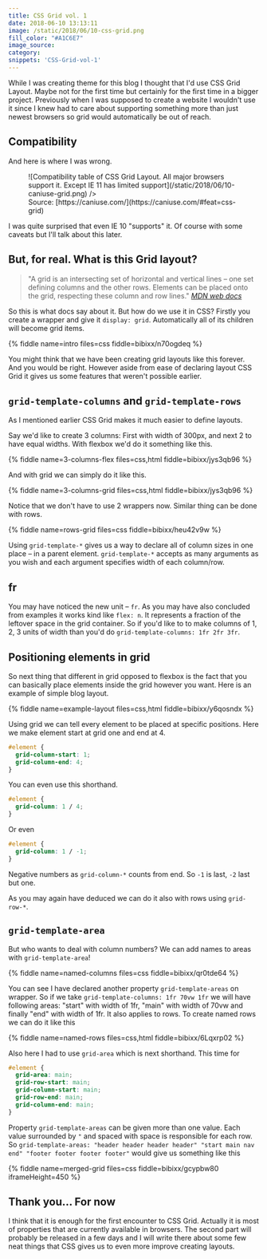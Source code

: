 ```yaml
---
title: CSS Grid vol. 1
date: 2018-06-10 13:13:11
image: /static/2018/06/10-css-grid.png
fill_color: "#A1C6E7"
image_source:
category:
snippets: 'CSS-Grid-vol-1'
---
```


While I was creating theme for this blog I thought that I'd use CSS Grid Layout. Maybe not for the first time but certainly for the first time in a bigger project. Previously when I was supposed to create a website I wouldn't use it since I knew had to care about supporting something more than just newest browsers so grid would automatically be out of reach.

<!-- more -->

## Compatibility

And here is where I was wrong.

<figure class="full">
  ![Compatibility table of CSS Grid Layout. All major browsers support it. Except IE 11 has limited support](/static/2018/06/10-caniuse-grid.png)
  />
  <figcaption>Source: [https://caniuse.com/](https://caniuse.com/#feat=css-grid)</figcaption>
</figure>

I was quite surprised that even IE 10 "supports" it. Of course with some caveats but I'll talk about this later.

## But, for real. What is this Grid layout?

> "A grid is an intersecting set of horizontal and vertical lines – one set defining columns and the other rows. Elements can be placed onto the grid, respecting these column and row lines."
> <cite>[MDN web docs](https://developer.mozilla.org/en-US/docs/Web/CSS/CSS_Grid_Layout/Basic_Concepts_of_Grid_Layout)</cite>

So this is what docs say about it. But how do we use it in CSS? Firstly you create a wrapper and give it `display: grid`. Automatically all of its children will become grid items.

{% fiddle name=intro files=css fiddle=bibixx/n70ogdeq %}

You might think that we have been creating grid layouts like this forever. And you would be right. However aside from ease of declaring layout CSS Grid it gives us some features that weren't possible earlier.

## `grid-template-columns` and `grid-template-rows`

As I mentioned earlier CSS Grid makes it much easier to define layouts.

Say we'd like to create 3 columns: First with width of 300px, and next 2 to have equal widths. With flexbox we'd do it something like this.

{% fiddle name=3-columns-flex files=css,html fiddle=bibixx/jys3qb96 %}

And with grid we can simply do it like this.

{% fiddle name=3-columns-grid files=css,html fiddle=bibixx/jys3qb96 %}

Notice that we don't have to use 2 wrappers now. Similar thing can be done with rows.

{% fiddle name=rows-grid files=css fiddle=bibixx/heu42v9w %}

Using `grid-template-*` gives us a way to declare all of column sizes in one place – in a parent element. `grid-template-*` accepts as many arguments as you wish and each argument specifies width of each column/row.

## fr

You may have noticed the new unit – `fr`. As you may have also concluded from examples it works kind like `flex: n`. It represents a fraction of the leftover space in the grid container. So if you'd like to to make columns of 1, 2, 3 units of width than you'd do `grid-template-columns: 1fr 2fr 3fr`.

## Positioning elements in grid

So next thing that different in grid opposed to flexbox is the fact that you can basically place elements inside the grid however you want. Here is an example of simple blog layout.

{% fiddle name=example-layout files=css,html fiddle=bibixx/y6qosndx %}

Using grid we can tell every element to be placed at specific positions. Here we make element start at grid one and end at 4.

```css
#element {
  grid-column-start: 1;
  grid-column-end: 4;
}
```

You can even use this shorthand.

```css
#element {
  grid-column: 1 / 4;
}
```

Or even

```css
#element {
  grid-column: 1 / -1;
}
```

Negative numbers as `grid-column-*` counts from end. So `-1` is last, `-2` last but one.

As you may again have deduced we can do it also with rows using `grid-row-*`.

## `grid-template-area`

But who wants to deal with column numbers? We can add names to areas with `grid-template-area`!

{% fiddle name=named-columns files=css fiddle=bibixx/qr0tde64 %}

You can see I have declared another property `grid-template-areas` on wrapper. So if we take `grid-template-columns: 1fr 70vw 1fr` we will have following areas: "start" with width of 1fr, "main" with width of 70vw and finally "end" with width of 1fr. It also applies to rows. To create named rows we can do it like this

{% fiddle name=named-rows files=css,html fiddle=bibixx/6Lqxrp02 %}

Also here I had to use `grid-area` which is next shorthand. This time for

```css
#element {
  grid-area: main;
  grid-row-start: main;
  grid-column-start: main;
  grid-row-end: main;
  grid-column-end: main;
}
```

Property `grid-template-areas` can be given more than one value. Each value surrounded by `"` and spaced with space is responsible for each row. So `grid-template-areas: "header header header header" "start main nav end" "footer footer footer footer"` would give us something like this

{% fiddle name=merged-grid files=css fiddle=bibixx/gcypbw80 iframeHeight=450 %}

## Thank you... For now

I think that it is enough for the first encounter to CSS Grid. Actually it is most of properties that are currently available in browsers. The second part will probably be released in a few days and I will write there about some few neat things that CSS gives us to even more improve creating layouts.
